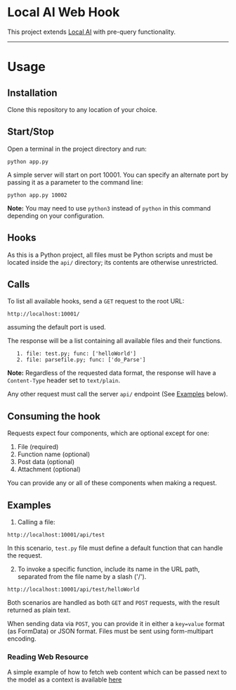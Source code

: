 # Local AI Web Hook

This project extends [Local AI](https://github.com/ivostoykov/localAI) with pre-query functionality.

---

# Usage

## Installation
Clone this repository to any location of your choice.

## Start/Stop
Open a terminal in the project directory and run:


```
python app.py
```

A simple server will start on port 10001. You can specify an alternate port by passing it as a parameter to the command line:

```
python app.py 10002
```

**Note:** You may need to use `python3` instead of `python` in this command depending on your configuration.

## Hooks
As this is a Python project, all files must be Python scripts and must be located inside the `api/` directory; its contents are otherwise unrestricted.

## Calls

To list all available hooks, send a `GET` request to the root URL:

```
http://localhost:10001/
```

assuming the default port is used.

The response will be a list containing all available files and their functions.
```
   1. file: test.py; func: ['helloWorld']
   2. file: parsefile.py; func: ['do_Parse']
```

**Note:** Regardless of the requested data format, the response will have a `Content-Type` header set to `text/plain`.

Any other request must call the server `api/` endpoint (See [Examples](#examples) below).

## Consuming the hook

Requests expect four components, which are optional except for one:
1. File (required)
2. Function name (optional)
3. Post data (optional)
4. Attachment (optional)

You can provide any or all of these components when making a request.

## Examples

1. Calling a file:
```
http://localhost:10001/api/test
```

In this scenario, `test.py` file must define a default function that can handle the request.

2. To invoke a specific function, include its name in the URL path, separated from the file name by a slash ('/').

```
http://localhost:10001/api/test/helloWorld
```

Both scenarios are handled as both `GET` and `POST` requests, with the result returned as plain text.

When sending data via `POST`, you can provide it in either a `key=value` format (as FormData) or JSON format. Files must be sent using form-multipart encoding.

### Reading Web Resource

A simple example of how to fetch web content which can be passed next to the model as a context is available [here](api/readweb.py)